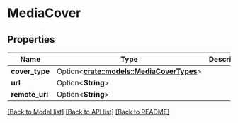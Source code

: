 # MediaCover

## Properties

Name | Type | Description | Notes
------------ | ------------- | ------------- | -------------
**cover_type** | Option<[**crate::models::MediaCoverTypes**](MediaCoverTypes.md)> |  | [optional]
**url** | Option<**String**> |  | [optional]
**remote_url** | Option<**String**> |  | [optional]

[[Back to Model list]](../README.md#documentation-for-models) [[Back to API list]](../README.md#documentation-for-api-endpoints) [[Back to README]](../README.md)


